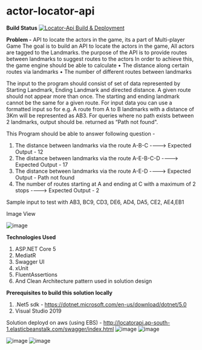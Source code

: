 # actor-locator-api
**Build Status**
[![Locator-Api Build & Deployment](https://github.com/thippaneni/actor-locator-api/actions/workflows/cicd.yml/badge.svg?branch=main)](https://github.com/thippaneni/actor-locator-api/actions/workflows/cicd.yml)

**Problem -**
API to locate the actors in the game, its a part of Multi-player Game
The goal is to build an API to locate the actors in the game, All actors are tagged to the Landmarks.
the purpose of the API is to provide routes between landmarks to suggest routes to the actors
In order to achieve this, the game engine should be able to calculate
  •	The distance along certain routes via landmarks
  •	The number of different routes between landmarks
  
The input to the program should consist of set of data represented by Starting Landmark, Ending Landmark and directed distance. A given route should not appear more than once. The starting and ending landmark cannot be the same for a given route. For input data you can use a formatted input so for e.g. A route from A to B landmarks with a distance of 3Km will be represented as AB3. For queries where no path exists between 2 landmarks, output should be. returned as “Path not found".
 
This Program should be able to answer following question -
 
1.	The distance between landmarks via the route A-B-C ----> Expected Output - 12
2.	The distance between landmarks via the route A-E-B-C-D ----> Expected Output - 17
3.	The distance between landmarks via the route A-E-D ----> Expected Output - Path not found
4.	The number of routes starting at A and ending at C with a maximum of 2 stops  ----> Expected Output - 2
 
Sample input to test with 
  AB3, BC9, CD3, DE6, AD4, DA5, CE2, AE4,EB1
 
Image View

![image](https://user-images.githubusercontent.com/10783656/146644318-fe3a0e60-5191-4cb6-abf9-5858d0976aa6.png)

**Technologies Used**
1. ASP.NET Core 5
2. MediatR
3. Swagger UI
4. xUnit
5. FluentAssertions
6. And Clean Architecture pattern used in solution design

**Prerequisites to build this solution locally**
1. .Net5 sdk - https://dotnet.microsoft.com/en-us/download/dotnet/5.0
2. Visual Studio 2019

Solution deployd on aws (using EBS) - http://locatorapi.ap-south-1.elasticbeanstalk.com/swagger/index.html
![image](https://user-images.githubusercontent.com/10783656/146644939-825f4b06-15d9-4aa6-9f60-1bc560fdd453.png)
![image](https://user-images.githubusercontent.com/10783656/146644957-8100d5ba-dcdd-4242-9dc9-679c24b152f3.png)


![image](https://user-images.githubusercontent.com/10783656/146644979-eeed3cd2-2d98-4244-bd2e-bf40822f7348.png)
![image](https://user-images.githubusercontent.com/10783656/146644999-21a77c19-1f46-43ca-b6aa-1538590945e7.png)
